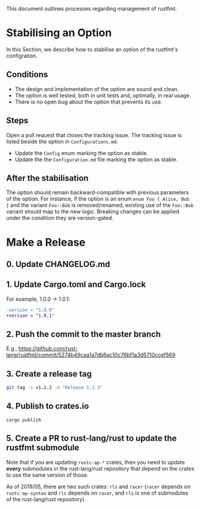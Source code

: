 This document outlines processes regarding management of rustfmt.

# Stabilising an Option

In this Section, we describe how to stabilise an option of the rustfmt's configration.

## Conditions

- The design and implementation of the option are sound and clean.
- The option is well tested, both in unit tests and, optimally, in real usage.
- There is no open bug about the option that prevents its use.

## Steps

Open a pull request that closes the tracking issue. The tracking issue is listed beside the option in `Configurations.md`.

- Update the `Config` enum marking the option as stable.
- Update the the `Configuration.md` file marking the option as stable.

## After the stabilisation

The option should remain backward-compatible with previous parameters of the option. For instance, if the option is an enum `enum Foo { Alice, Bob }` and the variant `Foo::Bob` is removed/renamed, existing use of the `Foo::Bob` variant should map to the new logic. Breaking changes can be applied under the condition they are version-gated.

# Make a Release

## 0. Update CHANGELOG.md

## 1. Update Cargo.toml and Cargo.lock

For example, 1.0.0 -> 1.0.1:

```diff
-version = "1.0.0"
+version = "1.0.1"
```

## 2. Push the commit to the master branch

E.g., https://github.com/rust-lang/rustfmt/commit/5274b49caa1a7db6ac10c76bf1a3d5710ccef569

## 3. Create a release tag

```sh
git tag -s v1.2.3 -m "Release 1.2.3"
```

## 4. Publish to crates.io

`cargo publish`

## 5. Create a PR to rust-lang/rust to update the rustfmt submodule

Note that if you are updating `rustc-ap-*` crates, then you need to update **every** submodules in the rust-lang/rust repository that depend on the crates to use the same version of those.

As of 2019/05, there are two such crates: `rls` and `racer` (`racer` depends on `rustc-ap-syntax` and `rls` depends on `racer`, and `rls` is one of submodules of the rust-lang/rust repository).
